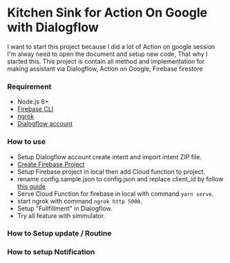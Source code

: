 # Kitchen Sink for Action On Google with Dialogflow

I want to start this project because I did a lot of Action on google session I'm alway need to open the document and setup new code, That why I started this. This project is contain all method and implementation for making assistant via Dialogflow, Action on Google, Firebase firestore

### Requirement
* Node.js 8+
* [Firebase CLI](https://github.com/firebase/firebase-tools)
* [ngrok](https://ngrok.com/)
* [Dialogflow account](https://dialogflow.com/)


### How to use
* Setup Dialogflow account create intent and import intent ZIP file. 
* [Create Firebase Project](https://firebase.google.com/)
* Setup Firebase project in local then add Cloud function to project.
* rename config.sample.json to config.json and replace client_id by follow [this guide](https://developers.google.com/actions/identity/google-sign-in) 
* Serve Cloud Function for firebase in local with command `yarn serve`.
* start ngrok with command `ngrok http 5000`.
* Setup "Fullfillment" in Dialogflow.
* Try all feature with simmulator.

### How to Setup update / Routine

### How to setup Notification